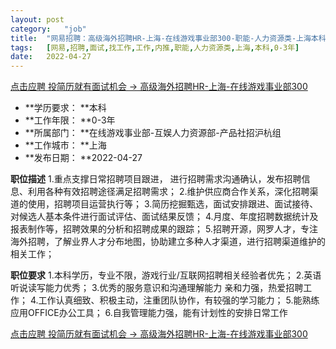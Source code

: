 ```yaml
---
layout:	post
category:	"job"
title:	"网易招聘：高级海外招聘HR-上海-在线游戏事业部300-职能-人力资源类-上海本科0-3年"
tags:	[网易,招聘,面试,找工作,工作,内推,职能,人力资源类,上海,本科,0-3年]
date:	2022-04-27
---
```


[点击应聘 投简历就有面试机会 -> 高级海外招聘HR-上海-在线游戏事业部300](http://mobile.bole.netease.com/bole/boleDetail?id=38008&employeeId=346f03c3cda5f04c&key=all)



- **学历要求： **本科
- **工作年限： **0-3年
- **所属部门： **在线游戏事业部-互娱人力资源部-产品社招沪杭组
- **工作城市： **上海
- **发布日期： **2022-04-27



**职位描述**
1.重点支撑日常招聘项目跟进， 进行招聘需求沟通确认，发布招聘信息、利用各种有效招聘途径满足招聘需求；
2.维护供应商合作关系，深化招聘渠道的使用，招聘项目运营执行等；
3.简历挖掘甄选，面试安排跟进、面试接待、对候选人基本条件进行面试评估、面试结果反馈；
4.月度、年度招聘数据统计及报表制作等，招聘效果的分析和招聘成果的跟踪；
5.招聘开源，网罗人才，专注海外招聘，了解业界人才分布地图，协助建立多种人才渠道，进行招聘渠道维护的相关工作；



**职位要求**
1.本科学历，专业不限，游戏行业/互联网招聘相关经验者优先；
2.英语听说读写能力优秀；
3.优秀的服务意识和沟通理解能力 亲和力强，热爱招聘工作；
4.工作认真细致、积极主动，注重团队协作，有较强的学习能力；
5.能熟练应用OFFICE办公工具；
6.自我管理能力强，能有计划性的安排日常工作



[点击应聘 投简历就有面试机会 -> 高级海外招聘HR-上海-在线游戏事业部300](http://mobile.bole.netease.com/bole/boleDetail?id=38008&employeeId=346f03c3cda5f04c&key=all)